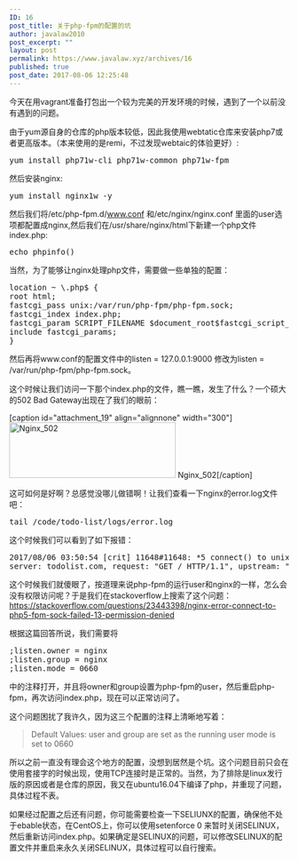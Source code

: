 ```yaml
---
ID: 16
post_title: 关于php-fpm的配置的坑
author: javalaw2010
post_excerpt: ""
layout: post
permalink: https://www.javalaw.xyz/archives/16
published: true
post_date: 2017-08-06 12:25:48
---
```

今天在用vagrant准备打包出一个较为完美的开发环境的时候，遇到了一个以前没有遇到的问题。

由于yum源自身的仓库的php版本较低，因此我使用webtatic仓库来安装php7或者更高版本。（本来使用的是remi，不过发现webtaic的体验更好）:
<pre class="theme:solarized-light lang:sh decode:true">yum install php71w-cli php71w-common php71w-fpm</pre>
然后安装nginx:
<pre class="lang:sh decode:true">yum install nginx1w -y</pre>
然后我们将<span class="lang:default decode:true crayon-inline ">/etc/php-fpm.d/www.conf</span> 和<span class="lang:default decode:true crayon-inline ">/etc/nginx/nginx.conf</span> 里面的user选项都配置成nginx,然后我们在/usr/share/nginx/html下新建一个php文件index.php:
<pre class="lang:php decode:true ">echo phpinfo()</pre>
当然，为了能够让nginx处理php文件，需要做一些单独的配置：
<pre class="lang:default decode:true">location ~ \.php$ {
root html;
fastcgi_pass unix:/var/run/php-fpm/php-fpm.sock;
fastcgi_index index.php;
fastcgi_param SCRIPT_FILENAME $document_root$fastcgi_script_name;
include fastcgi_params;
}</pre>
然后再将www.conf的配置文件中的<span class="lang:default decode:true crayon-inline ">listen = 127.0.0.1:9000</span> 修改为<span class="lang:default decode:true crayon-inline ">listen = /var/run/php-fpm/php-fpm.sock</span>。

这个时候让我们访问一下那个index.php的文件，瞧一瞧，发生了什么？一个硕大的502 Bad Gateway出现在了我们的眼前：

[caption id="attachment_19" align="alignnone" width="300"]<img class="size-medium wp-image-19" src="http://www.javalaw.xyz/wp-content/uploads/2017/08/TIM截图20170806114533-300x100.png" alt="Nginx_502" width="300" height="100" /> Nginx_502[/caption]

这可如何是好啊？总感觉没哪儿做错啊！让我们查看一下nginx的error.log文件吧：
<pre class="lang:sh decode:true">tail /code/todo-list/logs/error.log</pre>
这个时候我们可以看到了如下报错：
<pre class="wrap:true lang:sh decode:true">2017/08/06 03:50:54 [crit] 11648#11648: *5 connect() to unix:/var/run/php-fpm/php-fpm.sock failed (13: Permission denied) while connecting to upstream, client: 192.168.33.1, 
server: todolist.com, request: "GET / HTTP/1.1", upstream: "fastcgi://unix:/var/run/php-fpm/php-fpm.sock:", host: "www.todolist.com"</pre>
这个时候我们就傻眼了，按道理来说php-fpm的运行user和nginx的一样，怎么会没有权限访问呢？于是我们在stackoverflow上搜索了这个问题：<a href="https://stackoverflow.com/questions/23443398/nginx-error-connect-to-php5-fpm-sock-failed-13-permission-denied">https://stackoverflow.com/questions/23443398/nginx-error-connect-to-php5-fpm-sock-failed-13-permission-denied</a>

根据这篇回答所说，我们需要将
<pre class="lang:default decode:true ">;listen.owner = nginx
;listen.group = nginx
;listen.mode = 0660</pre>
中的注释打开，并且将owner和group设置为php-fpm的user，然后重启php-fpm，再次访问index.php，现在可以正常访问了。

这个问题困扰了我许久，因为这三个配置的注释上清晰地写着：
<blockquote>Default Values: user and group are set as the running user
mode is set to 0660</blockquote>
所以之前一直没有理会这个地方的配置，没想到居然是个坑。这个问题目前只会在使用套接字的时候出现，使用TCP连接时是正常的。当然，为了排除是linux发行版的原因或者是仓库的原因，我又在ubuntu16.04下编译了php，并重现了问题，具体过程不表。

如果经过配置之后还有问题，你可能需要检查一下SELIUNX的配置，确保他不处于ebable状态，在CentOS上，你可以使用<span class="lang:sh decode:true crayon-inline ">setenforce 0</span> 来暂时关闭SELINUX，然后重新访问index.php。如果确定是SELINUX的问题，可以修改SELINUX的配置文件并重启来永久关闭SELINUX，具体过程可以自行搜索。